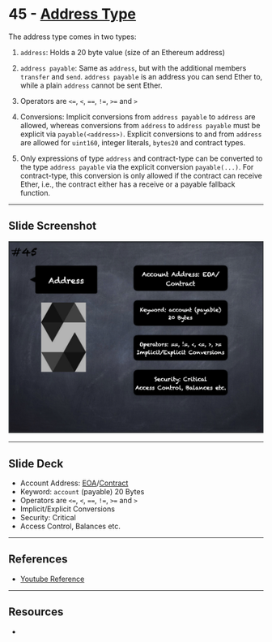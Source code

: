 # 45 - [Address Type](Address%20Type.md)
The address type comes in two types:

1. `address`: Holds a 20 byte value (size of an Ethereum address) 
2. `address payable`: Same as `address`, but with the additional members `transfer` and `send`. `address payable` is an address you can send Ether to, while a plain `address` cannot be sent Ether. 

1.  Operators are `<=`, `<`, `==`, `!=`, `>=` and `>`
    
2.  Conversions: Implicit conversions from `address payable` to `address` are allowed, whereas conversions from `address` to `address payable` must be explicit via `payable(<address>)`. Explicit conversions to and from `address` are allowed for `uint160`, integer literals, `bytes20` and contract types. 
    
3.  Only expressions of type `address` and contract-type can be converted to the type `address payable` via the explicit conversion `payable(...)`. For contract-type, this conversion is only allowed if the contract can receive Ether, i.e., the contract either has a receive or a payable fallback function.

___
## Slide Screenshot
![045.png](../images/solidity101/045.png)
___
## Slide Deck
- Account Address: [EOA](EOA.md)/[Contract](Contracts.md)
- Keyword: `account` (payable) 20 Bytes
- Operators are `<=`, `<`, `==`, `!=`, `>=` and `>`
- Implicit/Explicit Conversions
- Security: Critical
- Access Control, Balances etc.
___
## References
- [Youtube Reference](https://youtu.be/6VIJpze1jbU?t=631)

___
## Resources
- 
